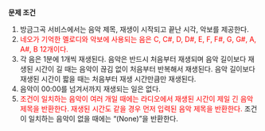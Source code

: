 **문제 조건**
1) 방금그곡 서비스에서는 음악 제목, 재생이 시작되고 끝난 시각, 악보를 제공한다.
2) <span style="color:red">네오가 기억한 멜로디와 악보에 사용되는 음은 C, C#, D, D#, E, F, F#, G, G#, A, A#, B 12개이다.</span>
3) 각 음은 1분에 1개씩 재생된다. 음악은 반드시 처음부터 재생되며 음악 길이보다 재생된 시간이 길 때는 음악이 끊김 없이 처음부터 반복해서 재생된다. 음악 길이보다 재생된 시간이 짧을 때는 처음부터 재생 시간만큼만 재생된다.
4) 음악이 00:00를 넘겨서까지 재생되는 일은 없다.
5) <span style="color:red">조건이 일치하는 음악이 여러 개일 때에는 라디오에서 재생된 시간이 제일 긴 음악 제목을 반환한다. 재생된 시간도 같을 경우 먼저 입력된 음악 제목을 반환한다.</span>
조건이 일치하는 음악이 없을 때에는 “(None)”을 반환한다.
